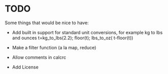 # TODO

Some things that would be nice to have:

  * Add built in support for standard unit conversions, for example kg to lbs and ounces
    t=kg_to_lbs(2.2); floor(t); lbs_to_oz( t-floor(t))

  * Make a filter function (a la map, reduce)
  * Allow comments in calcrc
  * Add License
  
